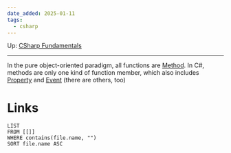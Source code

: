 ```yaml
---
date_added: 2025-01-11
tags:
  - csharp
---
```

Up: [CSharp Fundamentals](CSharp%20Fundamentals.md)
___
In the pure object-oriented paradigm, all functions are [Method](Method.md). In C#, methods are only one kind of function member, which also includes [Property](Property.md) and [Event](Event.md) (there are others, too)

# Links
```dataview
LIST
FROM [[]]
WHERE contains(file.name, "")
SORT file.name ASC
```
